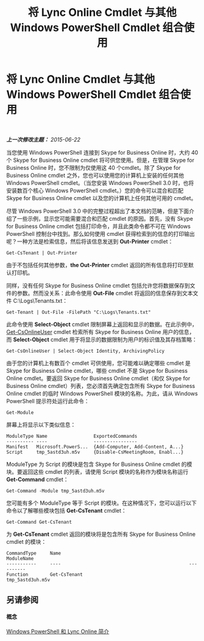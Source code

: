 ﻿---
title: 将 Lync Online Cmdlet 与其他 Windows PowerShell Cmdlet 组合使用
TOCTitle: 将 Lync Online Cmdlet 与其他 Windows PowerShell Cmdlet 组合使用
ms:assetid: 8bb8800a-f966-4570-8c8b-db87a91ad783
ms:mtpsurl: https://technet.microsoft.com/zh-cn/library/Dn362816(v=OCS.15)
ms:contentKeyID: 56271179
ms.date: 06/02/2017
mtps_version: v=OCS.15
ms.translationtype: HT
---

# 将 Lync Online Cmdlet 与其他 Windows PowerShell Cmdlet 组合使用

 

_**上一次修改主题：** 2015-06-22_

当您使用 Windows PowerShell 连接到 Skype for Business Online 时，大约 40 个 Skype for Business Online cmdlet 将可供您使用。但是，在管理 Skype for Business Online 时，您不限制为仅使用这 40 个cmdlet。除了 Skype for Business Online cmdlet 之外，您也可以使用您的计算机上安装的任何其他 Windows PowerShell cmdlet。（当您安装 Windows PowerShell 3.0 时，也将安装数百个核心 Windows PowerShell cmdlet。）您的命令可以混合和匹配 Skype for Business Online cmdlet 以及您的计算机上任何其他可用的 cmdlet。

尽管 Windows PowerShell 3.0 中的完整过程超出了本文档的范畴，但是下面介绍了一些示例，显示您可能需要混合和匹配 cmdlet 的原因。首先，没有 Skype for Business Online cmdlet 包括打印命令，并且此类命令都不可在 Windows PowerShell 控制台中找到。那么如何使用 cmdlet 获得检索到的信息的打印输出呢？一种方法是检索信息，然后将该信息发送到 **Out-Printer** cmdlet：

    Get-CsTenant | Out-Printer

由于不包括任何其他参数，**the Out-Printer** cmdlet 返回的所有信息将打印至默认打印机。

同样，没有任何 Skype for Business Online cmdlet 包括允许您将数据保存到文件的参数。然而没关系：此命令使用 **Out-File** cmdlet 将返回的信息保存到文本文件 C:\\Logs\\Tenants.txt：

    Get-Tenant | Out-File -FilePath "C:\Logs\Tenants.txt"

此命令使用 **Select-Object** cmdlet 限制屏幕上返回和显示的数据。在此示例中，[Get-CsOnlineUser](get-csonlineuser.md) cmdlet 检索所有 Skype for Business Online 用户的信息，而 **Select-Object** cmdlet 用于将显示的数据限制为用户的标识值及其存档策略：

    Get-CsOnlineUser | Select-Object Identity, ArchivingPolicy

由于您的计算机上有数百个 cmdlet 可供使用，您可能难以确定哪些 cmdlet 是 Skype for Business Online cmdlet，哪些 cmdlet 不是 Skype for Business Online cmdlet。要返回 Skype for Business Online cmdlet（和仅 Skype for Business Online cmdlet）列表，您必须首先确定包含所有 Skype for Business Online cmdlet 的临时 Windows PowerShell 模块的名称。为此，请从 Windows PowerShell 提示符处运行此命令：

    Get-Module

屏幕上将显示以下类似信息：

    ModuleType Name                 ExportedCommands
    ---------- ----                 ----------------
    Manifest   Microsoft.PowerS...  {Add-Computer, Add-Content, A...}
    Script     tmp_5astd3uh.m5v     {Disable-CsMeetingRoom, Enabl...}

ModuleType 为 Script 的模块是包含 Skype for Business Online cmdlet 的模块。要返回这些 cmdlet 的列表，请使用 Script 模块的名称作为模块名称运行 **Get-Command** cmdlet：

    Get-Command -Module tmp_5astd3uh.m5v

您可能有多个 ModuleType 等于 Script 的模块。在这种情况下，您可以运行以下命令以了解哪些模块包括 **Get-CsTenant** cmdlet：

    Get-Command Get-CsTenant

为 **Get-CsTenant** cmdlet 返回的模块将是包含所有 Skype for Business Online cmdlet 的模块：

    CommandType     Name                                               ModuleName
    -----------     ----                                               ----------
    Function        Get-CsTenant                                       tmp_5astd3uh.m5v

## 另请参阅

#### 概念

[Windows PowerShell 和 Lync Online 简介](an-introduction-to-windows-powershell-and-skype-for-business-online.md)

